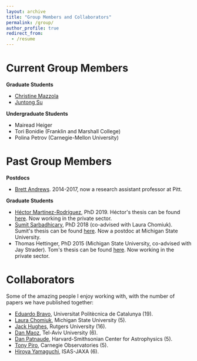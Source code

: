 ```yaml
---
layout: archive
title: "Group Members and Collaborators"
permalink: /group/
author_profile: true
redirect_from:
  - /resume
---
```


Current Group Members
===

**Graduate Students**

* [Christine Mazzola](https://www.physicsandastronomy.pitt.edu/people/christine-mazzola)
* [Juntong Su](https://www.physicsandastronomy.pitt.edu/people/juntong-su)

**Undergraduate Students**

* Mairead Heiger 
* Tori Bonidie (Franklin and Marshall College)
* Polina Petrov (Carnegie-Mellon University)

Past Group Members
===

**Postdocs**

* [Brett Andrews](http://www.pitt.edu/~andrewsb/). 2014-2017, now a research assistant professor at Pitt. 

**Graduate Students**

* [Héctor Martínez-Rodríguez](https://github.com/hector-mr), PhD 2019. Héctor's thesis can be found [here](http://d-scholarship.pitt.edu/36555/). Now working in the private sector.
* [Sumit Sarbadhicary](https://sks67.github.io/), PhD 2018 (co-advised with Laura Chomiuk). Sumit's thesis can be found [here](http://d-scholarship.pitt.edu/35166/). Now a postdoc at Michigan State University.
* Thomas Hettinger, PhD 2015 (Michigan State University, co-advised with Jay Strader). Tom's thesis can be found [here](https://d.lib.msu.edu/etd/3466/datastream/OBJ/view). Now working in the private sector.

Collaborators
===

Some of the amazing people I enjoy working with, with the number of papers we have published together:

* [Eduardo Bravo](http://directori.upc.edu/directori/dadesPersona.jsp?id=1000322), Universitat Politècnica de Catalunya (19).
* [Laura Chomiuk](https://web.pa.msu.edu/people/chomiuk/index.html), Michigan State University (5).
* [Jack Hughes](http://www.physics.rutgers.edu/~jackph/), Rutgers University (16).
* [Dan Maoz](http://www.astro.tau.ac.il/~dani/), Tel-Aviv University (6).
* [Dan Patnaude](http://hea-www.harvard.edu/~patnaude/), Harvard-Smithsonian Center for Astrophysics (5).
* [Tony Piro](http://users.obs.carnegiescience.edu/piro/), Carnegie Observatories (5).
* [Hiroya Yamaguchi](https://asd.gsfc.nasa.gov/Hiroya.Yamaguchi/), ISAS-JAXA (6).
